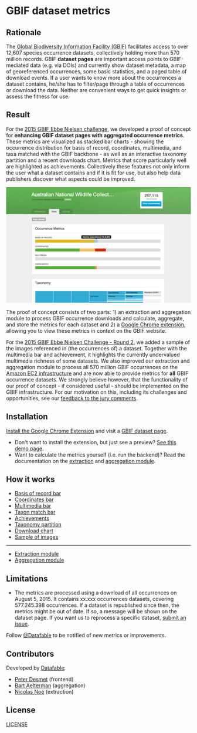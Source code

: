# GBIF dataset metrics

## Rationale

The [Global Biodiversity Information Facility (GBIF)](http://www.gbif.org) facilitates access to over 12,607 species occurrence datasets, collectively holding more than 570 million records. GBIF **dataset pages** are important access points to GBIF-mediated data (e.g. via DOIs) and currently show dataset metadata, a map of georeferenced occurrences, some basic statistics, and a paged table of download events. If a user wants to know more about the occurrences a dataset contains, he/she has to filter/page through a table of occurrences or download the data. Neither are convenient ways to get quick insights or assess the fitness for use.

## Result

For the [2015 GBIF Ebbe Nielsen challenge](http://gbif.devpost.com/), we developed a proof of concept for **enhancing GBIF dataset pages with aggregated occurrence metrics**. These metrics are visualized as stacked bar charts - showing the occurrence distribution for basis of record, coordinates, multimedia, and taxa matched with the GBIF backbone - as well as an interactive taxonomy partition and a recent downloads chart. Metrics that score particularly well are highlighted as achievements. Collectively these features not only inform the user what a dataset contains and if it is fit for use, but also help data publishers discover what aspects could be improved.

![Screenshot](images/screenshots/screenshot.png)

The proof of concept consists of two parts: 1) an extraction and aggregation module to process GBIF occurrence downloads and calculate, aggregate, and store the metrics for each dataset and 2) a [Google Chrome extension](https://chrome.google.com/webstore/detail/gbif-dataset-metrics/kcianglkepodpjdiebgidhdghoaeefba), allowing you to view these metrics in context on the GBIF website.

For the [2015 GBIF Ebbe Nielsen Challenge - Round 2](http://gbif2.devpost.com/), we added a sample of the images referenced in (the occurrences of) a dataset. Together with the multimedia bar and achievement, it highlights the currently undervalued multimedia richness of some datasets. We also improved our extraction and aggregation module to process all 570 million GBIF occurrences on the [Amazon EC2 infrastructure](https://aws.amazon.com/ec2/) and are now able to provide metrics for **all** GBIF occurrence datasets. We strongly believe however, that the functionality of our proof of concept - if considered useful - should be implemented on the GBIF infrastructure. For our motivation on this, including its challenges and opportunities, see our [feedback to the jury comments](documentation/feedback-to-comments.md).

## Installation

[Install the Google Chrome Extension](https://chrome.google.com/webstore/detail/gbif-dataset-metrics/kcianglkepodpjdiebgidhdghoaeefba) and visit a [GBIF dataset page](http://www.gbif.org/dataset/0debafd0-6c8a-11de-8225-b8a03c50a862).

* Don't want to install the extension, but just see a preview? [See this demo page](http://datafable.com/gbif-dataset-metrics/).
* Want to calculate the metrics yourself (i.e. run the backend)? Read the documentation on the [extraction](extraction_module/README.md) and [aggregation module](aggregation_module/README.md).

## How it works

* [Basis of record bar](documentation/basis-of-record-bar.md)
* [Coordinates bar](documentation/coordinates-bar.md)
* [Multimedia bar](documentation/multimedia-bar.md)
* [Taxon match bar](documentation/taxon-match-bar.md)
* [Achievements](documentation/achievements.md)
* [Taxonomy partition](documentation/taxonomy-partition.md)
* [Download chart](documentation/download-chart.md)
* [Sample of images](documentation/sample-of-images.md)

----

* [Extraction module](extraction_module/README.md)
* [Aggregation module](aggregation_module/README.md)

## Limitations

* The metrics are processed using a download of all occurrences on August 5, 2015. It contains xx.xxx occurrences datasets, covering 577.245.398 occurrences. If a dataset is republished since then, the metrics might be out of date. If so, a message will be shown on the dataset page. If you want us to reprocess a specific dataset, [submit an issue](https://github.com/datafable/gbif-dataset-metrics/issues/new).

Follow [@Datafable](https://twitter.com/datafable) to be notified of new metrics or improvements.

## Contributors

Developed by [Datafable](http://datafable.com):

* [Peter Desmet](https://twitter.com/peterdesmet) (frontend)
* [Bart Aelterman](https://twitter.com/bartaelterman) (aggregation)
* [Nicolas Noé](https://twitter.com/niconoe) (extraction)

## License

[LICENSE](LICENSE)
